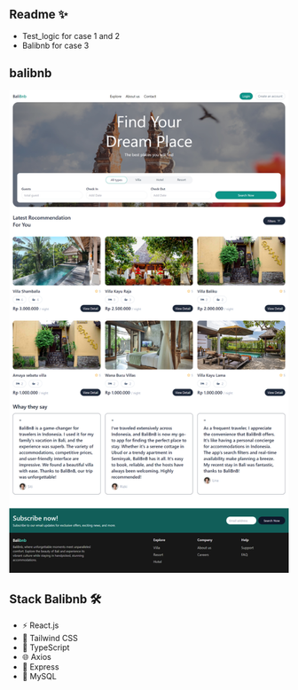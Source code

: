 
## Readme ✨

- Test_logic for case 1 and 2
- Balibnb for case 3

## balibnb

![](https://raw.githubusercontent.com/mmulyana/mmulyana/main/assets/balibnb.png)

## Stack Balibnb 🛠

- ⚡️ React.js
- 💅 Tailwind CSS
- 🍞 TypeScript
- 🌐 Axios
- 🧪 Express
- 🐬 MySQL
